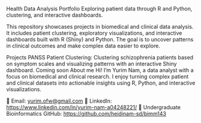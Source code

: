 Health Data Analysis Portfolio
Exploring patient data through R and Python, clustering, and interactive dashboards.

This repository showcases projects in biomedical and clinical data analysis. It includes patient clustering, exploratory visualizations, and interactive dashboards built with R (Shiny) and Python. The goal is to uncover patterns in clinical outcomes and make complex data easier to explore.

Projects
PANSS Patient Clustering: Clustering schizophrenia patients based on symptom scales and visualizing patterns with an interactive Shiny dashboard.
Coming soon
About me
Hi! I’m Yurim Nam, a data analyst with a focus on biomedical and clinical research. I enjoy turning complex patient and clinical datasets into actionable insights using R, Python, and interactive visualizations.

📧 Email: yurim.ofw@gmail.com
💼 LinkedIn: https://www.linkedin.com/in/yurim-nam-a04248221/
🐙 Undergraduate Bioinformatics GitHub: https://github.com/heidinam-sd/bimm143
